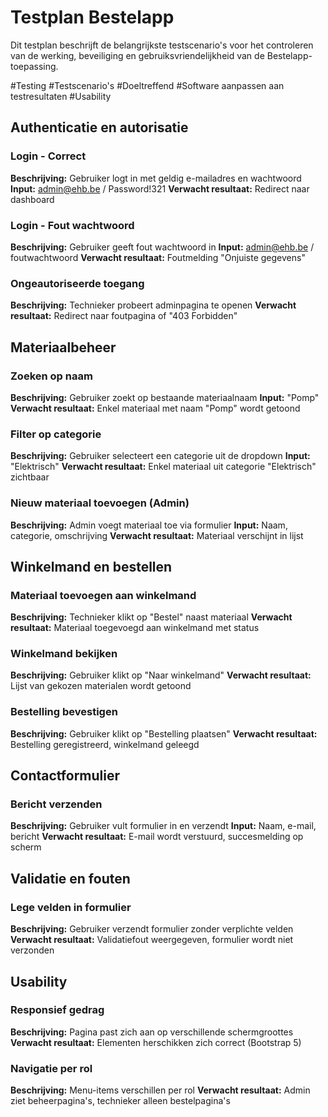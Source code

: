 # Testplan Bestelapp

Dit testplan beschrijft de belangrijkste testscenario's voor het controleren van de werking, beveiliging en gebruiksvriendelijkheid van de Bestelapp-toepassing.

\#Testing
\#Testscenario's
\#Doeltreffend
\#Software aanpassen aan testresultaten
\#Usability

## Authenticatie en autorisatie

### Login - Correct

**Beschrijving:** Gebruiker logt in met geldig e-mailadres en wachtwoord
**Input:** [admin@ehb.be](mailto:admin@ehb.be) / Password!321
**Verwacht resultaat:** Redirect naar dashboard

### Login - Fout wachtwoord

**Beschrijving:** Gebruiker geeft fout wachtwoord in
**Input:** [admin@ehb.be](mailto:admin@ehb.be) / foutwachtwoord
**Verwacht resultaat:** Foutmelding "Onjuiste gegevens"

### Ongeautoriseerde toegang

**Beschrijving:** Technieker probeert adminpagina te openen
**Verwacht resultaat:** Redirect naar foutpagina of "403 Forbidden"

## Materiaalbeheer

### Zoeken op naam

**Beschrijving:** Gebruiker zoekt op bestaande materiaalnaam
**Input:** "Pomp"
**Verwacht resultaat:** Enkel materiaal met naam "Pomp" wordt getoond

### Filter op categorie

**Beschrijving:** Gebruiker selecteert een categorie uit de dropdown
**Input:** "Elektrisch"
**Verwacht resultaat:** Enkel materiaal uit categorie "Elektrisch" zichtbaar

### Nieuw materiaal toevoegen (Admin)

**Beschrijving:** Admin voegt materiaal toe via formulier
**Input:** Naam, categorie, omschrijving
**Verwacht resultaat:** Materiaal verschijnt in lijst

## Winkelmand en bestellen

### Materiaal toevoegen aan winkelmand

**Beschrijving:** Technieker klikt op "Bestel" naast materiaal
**Verwacht resultaat:** Materiaal toegevoegd aan winkelmand met status

### Winkelmand bekijken

**Beschrijving:** Gebruiker klikt op "Naar winkelmand"
**Verwacht resultaat:** Lijst van gekozen materialen wordt getoond

### Bestelling bevestigen

**Beschrijving:** Gebruiker klikt op "Bestelling plaatsen"
**Verwacht resultaat:** Bestelling geregistreerd, winkelmand geleegd

## Contactformulier

### Bericht verzenden

**Beschrijving:** Gebruiker vult formulier in en verzendt
**Input:** Naam, e-mail, bericht
**Verwacht resultaat:** E-mail wordt verstuurd, succesmelding op scherm

## Validatie en fouten

### Lege velden in formulier

**Beschrijving:** Gebruiker verzendt formulier zonder verplichte velden
**Verwacht resultaat:** Validatiefout weergegeven, formulier wordt niet verzonden

## Usability

### Responsief gedrag

**Beschrijving:** Pagina past zich aan op verschillende schermgroottes
**Verwacht resultaat:** Elementen herschikken zich correct (Bootstrap 5)

### Navigatie per rol

**Beschrijving:** Menu-items verschillen per rol
**Verwacht resultaat:** Admin ziet beheerpagina's, technieker alleen bestelpagina's

